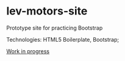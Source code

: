 # lev-motors-site
 Prototype site for practicing Bootstrap

Technologies: HTML5 Boilerplate, Bootstrap;

[Work in progress](https://dan-mqs.github.io/lev-motors-site/)
